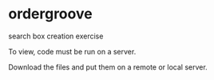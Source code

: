 # ordergroove
search box creation exercise

To view, code must be run on a server.

Download the files and put them on a remote or local server. 
